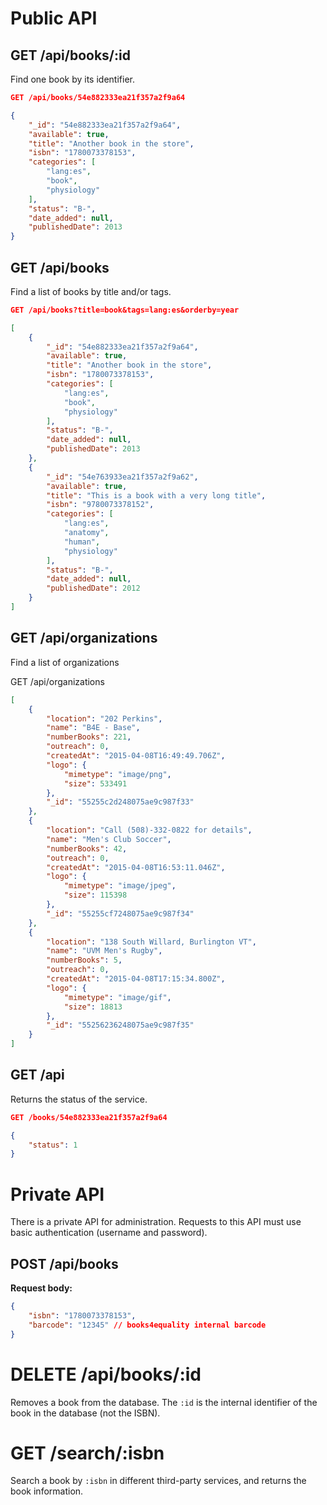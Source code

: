 # Public API

## GET /api/books/:id

Find one book by its identifier.

```json
GET /api/books/54e882333ea21f357a2f9a64

{
    "_id": "54e882333ea21f357a2f9a64",
    "available": true,
    "title": "Another book in the store",
    "isbn": "1780073378153",
    "categories": [
        "lang:es",
        "book",
        "physiology"
    ],
    "status": "B-",
    "date_added": null,
    "publishedDate": 2013
}
```

## GET /api/books

Find a list of books by title and/or tags.

```json
GET /api/books?title=book&tags=lang:es&orderby=year

[
    {
        "_id": "54e882333ea21f357a2f9a64",
        "available": true,
        "title": "Another book in the store",
        "isbn": "1780073378153",
        "categories": [
            "lang:es",
            "book",
            "physiology"
        ],
        "status": "B-",
        "date_added": null,
        "publishedDate": 2013
    },
    {
        "_id": "54e763933ea21f357a2f9a62",
        "available": true,
        "title": "This is a book with a very long title",
        "isbn": "9780073378152",
        "categories": [
            "lang:es",
            "anatomy",
            "human",
            "physiology"
        ],
        "status": "B-",
        "date_added": null,
        "publishedDate": 2012
    }
]
```

## GET /api/organizations

Find a list of organizations

GET /api/organizations

```json
[
    {
        "location": "202 Perkins",
        "name": "B4E - Base",
        "numberBooks": 221,
        "outreach": 0,
        "createdAt": "2015-04-08T16:49:49.706Z",
        "logo": {
            "mimetype": "image/png",
            "size": 533491
        },
        "_id": "55255c2d248075ae9c987f33"
    },
    {
        "location": "Call (508)-332-0822 for details",
        "name": "Men's Club Soccer",
        "numberBooks": 42,
        "outreach": 0,
        "createdAt": "2015-04-08T16:53:11.046Z",
        "logo": {
            "mimetype": "image/jpeg",
            "size": 115398
        },
        "_id": "55255cf7248075ae9c987f34"
    },
    {
        "location": "138 South Willard, Burlington VT",
        "name": "UVM Men's Rugby",
        "numberBooks": 5,
        "outreach": 0,
        "createdAt": "2015-04-08T17:15:34.800Z",
        "logo": {
            "mimetype": "image/gif",
            "size": 18813
        },
        "_id": "55256236248075ae9c987f35"
    }
]
```

## GET /api

Returns the status of the service.

```json
GET /books/54e882333ea21f357a2f9a64

{
    "status": 1
}
```

# Private API

There is a private API for administration. Requests to this API must use basic
authentication (username and password).

## POST /api/books

**Request body:**

```json
{
    "isbn": "1780073378153",
    "barcode": "12345" // books4equality internal barcode
}
```

# DELETE /api/books/:id

Removes a book from the database. The `:id` is the internal identifier of the book in the database (not the ISBN).

# GET /search/:isbn

Search a book by `:isbn` in different third-party services, and returns the book information.
